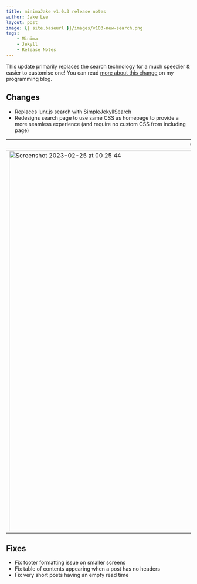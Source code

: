 ```yaml
---
title: minimaJake v1.0.3 release notes
author: Jake Lee
layout: post
image: {{ site.baseurl }}/images/v103-new-search.png
tags:
    - Minima
    - Jekyll
    - Release Notes
---
```


This update primarily replaces the search technology for a much speedier & easier to customise one! You can read [more about this change](https://blog.jakelee.co.uk/using-simplejekyllsearch-for-easy-and-quick-site-search/) on my programming blog.

## Changes
* Replaces lunr.js search with [SimpleJekyllSearch](https://github.com/christian-fei/Simple-Jekyll-Search/)
* Redesigns search page to use same CSS as homepage to provide a more seamless experience (and require no custom CSS from including page)

| v1.0.2 | v1.0.3 |
| --- | --- |
| <img width="1036" alt="Screenshot 2023-02-25 at 00 25 44" src="{{ site.baseurl }}/images/v103-old-search.png"> | <img width="1037" alt="Screenshot 2023-02-25 at 00 25 58" src="{{ site.baseurl }}/images/v103-new-search.png"> |

## Fixes
* Fix footer formatting issue on smaller screens
* Fix table of contents appearing when a post has no headers
* Fix very short posts having an empty read time